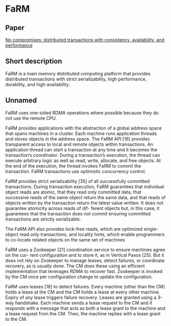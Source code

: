# FaRM

## Paper

[No compromises: distributed transactions with consistency, availability, and performance](https://dl.acm.org/doi/pdf/10.1145/2815400.2815425)

## Short description

FaRM is a main memory distributed computing platform that provides distributed transactions with strict serializability, high performance, durability, and high availability.

## Unnamed

FaRM uses one-sided RDMA operations where possible because they do not use the remote CPU. 

FaRM provides applications with the abstraction of a global address space that spans machines in a cluster. 
Each machine runs application threads and stores objects in the address space. 
The FaRM API [16] provides transparent access to local and remote objects within transactions. 
An application thread can start a transaction at any time and it becomes the transaction’s coordinator. 
During a transaction’s execution, the thread can execute arbitrary logic as well as read, write, allocate, and free objects. 
At the end of the execution, the thread invokes FaRM to commit the transaction.
FaRM transactions use optimistic concurrency control.

FaRM provides strict serializability [35] of all successfully committed transactions. 
During transaction execution, FaRM guarantees that individual object reads are atomic, 
that they read only committed data, that successive reads of the same object return the same data, 
and that reads of objects written by the transaction return the latest value written. 
It does not guarantee atomicity across reads of dif- ferent objects but, in this case, 
it guarantees that the transaction does not commit ensuring committed transactions are strictly serializable. 

The FaRM API also provides lock-free reads, which are optimized single-object read only transactions, and locality hints, which enable programmers to co-locate related objects on the same set of machines

FaRM uses a Zookeeper [21] coordination service to ensure machines agree on the cur- rent configuration and to store it, as in Vertical Paxos [25]. 
But it does not rely on Zookeeper to manage leases, detect failures, or coordinate recovery, as is usually done. 
The CM does these using an efficient implementation that leverages RDMA to recover fast. 
Zookeeper is invoked by the CM once per configuration change to update the configuration.

FaRM uses leases [18] to detect failures. 
Every machine (other than the CM) holds a lease at the CM and the CM holds a lease at every other machine. 
Expiry of any lease triggers failure recovery. 
Leases are granted using a 3-way handshake. 
Each machine sends a lease request to the CM and it responds with a message that acts as both a lease grant to the machine and a lease request from the CM. 
Then, the machine replies with a lease grant to the CM.
